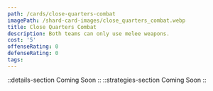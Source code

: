 ```yaml
---
path: /cards/close-quarters-combat
imagePath: /shard-card-images/close_quarters_combat.webp
title: Close Quarters Combat
description: Both teams can only use melee weapons.
cost: '5'
offenseRating: 0
defenseRating: 0
tags:
---
```

::details-section
Coming Soon
::
::strategies-section
Coming Soon
::
